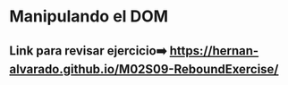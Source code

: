 # Manipulando el DOM 

## Link para revisar ejercicio➡️ https://hernan-alvarado.github.io/M02S09-ReboundExercise/ 
 
 
